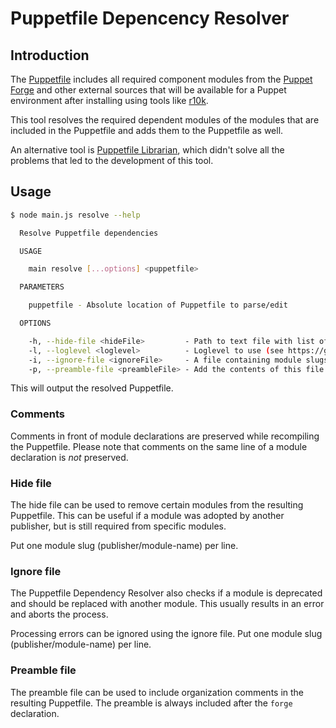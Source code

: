 # Puppetfile Depencency Resolver

## Introduction

The [Puppetfile](https://puppet.com/docs/pe/2019.8/puppetfile.html) includes all required component 
modules from the [Puppet Forge](https://forge.puppet.com/) and other external sources that will
be available for a Puppet environment after installing using tools like [r10k](https://github.com/puppetlabs/r10k).

This tool resolves the required dependent modules of the modules that are included in the Puppetfile
and adds them to the Puppetfile as well.

An alternative tool is [Puppetfile Librarian](https://github.com/voxpupuli/librarian-puppet), which didn't
solve all the problems that led to the development of this tool.

## Usage

```bash
$ node main.js resolve --help

  Resolve Puppetfile dependencies

  USAGE

    main resolve [...options] <puppetfile>

  PARAMETERS

    puppetfile - Absolute location of Puppetfile to parse/edit

  OPTIONS

    -h, --hide-file <hideFile>         - Path to text file with list of modules (format: author-module) to hide in the output when all dependencies have been resolved []
    -l, --loglevel <loglevel>          - Loglevel to use (see https://github.com/pimterry/loglevel/blob/master/index.d.ts#L14) [info]                                    
    -i, --ignore-file <ignoreFile>     - A file containing module slugs (format: author-module) that should be ignored for dependency errors or deprecations []          
    -p, --preamble-file <preambleFile> - Add the contents of this file at the top of the Puppetfile []      
```

This will output the resolved Puppetfile.

### Comments

Comments in front of module declarations are preserved while recompiling the Puppetfile. Please note
that comments on the same line of a module declaration is *not* preserved.

### Hide file

The hide file can be used to remove certain modules from the resulting Puppetfile. This can be useful if
a module was adopted by another publisher, but is still required from specific modules.

Put one module slug (publisher/module-name) per line.

### Ignore file

The Puppetfile Dependency Resolver also checks if a module is deprecated and should be replaced
with another module. This usually results in an error and aborts the process.

Processing errors can be ignored using the ignore file. Put one module slug (publisher/module-name) per line.

### Preamble file

The preamble file can be used to include organization comments in the resulting Puppetfile. The
preamble is always included after the `forge` declaration.
